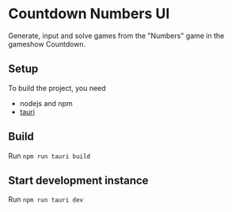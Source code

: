 # Countdown Numbers UI

Generate, input and solve games from the "Numbers" game in the gameshow Countdown.

## Setup

To build the project, you need

- nodejs and npm
- [tauri](https://tauri.app/)

## Build

Run `npm run tauri build`

## Start development instance

Run `npm run tauri dev`
